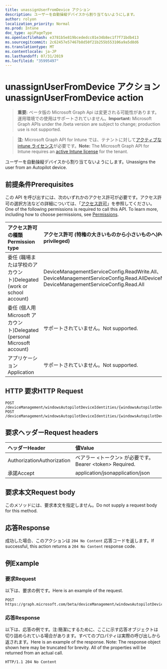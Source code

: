 ```yaml
---
title: unassignUserFromDevice アクション
description: ユーザーを自動操縦デバイスから割り当てないようにします。
author: rolyon
localization_priority: Normal
ms.prod: Intune
doc_type: apiPageType
ms.openlocfilehash: e3781b5e819bcededcc01e34b8ec1f7f71bdb413
ms.sourcegitcommit: 2c62457e57467b8d50f21b255b553106a9a5d8d6
ms.translationtype: MT
ms.contentlocale: ja-JP
ms.lasthandoff: 07/31/2019
ms.locfileid: "35995497"
---
```

# <a name="unassignuserfromdevice-action"></a><span data-ttu-id="d27f7-103">unassignUserFromDevice アクション</span><span class="sxs-lookup"><span data-stu-id="d27f7-103">unassignUserFromDevice action</span></span>

> <span data-ttu-id="d27f7-104">**重要:** ベータ版の Microsoft Graph Api は変更される可能性があります。運用環境での使用はサポートされていません。</span><span class="sxs-lookup"><span data-stu-id="d27f7-104">**Important:** Microsoft Graph APIs under the /beta version are subject to change; production use is not supported.</span></span>

> <span data-ttu-id="d27f7-105">**注:** Microsoft Graph API for Intune では、テナントに対して[アクティブな intune ライセンス](https://go.microsoft.com/fwlink/?linkid=839381)が必要です。</span><span class="sxs-lookup"><span data-stu-id="d27f7-105">**Note:** The Microsoft Graph API for Intune requires an [active Intune license](https://go.microsoft.com/fwlink/?linkid=839381) for the tenant.</span></span>

<span data-ttu-id="d27f7-106">ユーザーを自動操縦デバイスから割り当てないようにします。</span><span class="sxs-lookup"><span data-stu-id="d27f7-106">Unassigns the user from an Autopilot device.</span></span>

## <a name="prerequisites"></a><span data-ttu-id="d27f7-107">前提条件</span><span class="sxs-lookup"><span data-stu-id="d27f7-107">Prerequisites</span></span>
<span data-ttu-id="d27f7-p101">この API を呼び出すには、次のいずれかのアクセス許可が必要です。アクセス許可の選択方法などの詳細については、「[アクセス許可](/graph/permissions-reference)」を参照してください。</span><span class="sxs-lookup"><span data-stu-id="d27f7-p101">One of the following permissions is required to call this API. To learn more, including how to choose permissions, see [Permissions](/graph/permissions-reference).</span></span>

|<span data-ttu-id="d27f7-110">アクセス許可の種類</span><span class="sxs-lookup"><span data-stu-id="d27f7-110">Permission type</span></span>|<span data-ttu-id="d27f7-111">アクセス許可 (特権の大きいものから小さいものへ)</span><span class="sxs-lookup"><span data-stu-id="d27f7-111">Permissions (from most to least privileged)</span></span>|
|:---|:---|
|<span data-ttu-id="d27f7-112">委任 (職場または学校のアカウント)</span><span class="sxs-lookup"><span data-stu-id="d27f7-112">Delegated (work or school account)</span></span>|<span data-ttu-id="d27f7-113">DeviceManagementServiceConfig.ReadWrite.All、DeviceManagementServiceConfig.Read.All</span><span class="sxs-lookup"><span data-stu-id="d27f7-113">DeviceManagementServiceConfig.ReadWrite.All, DeviceManagementServiceConfig.Read.All</span></span>|
|<span data-ttu-id="d27f7-114">委任 (個人用 Microsoft アカウント)</span><span class="sxs-lookup"><span data-stu-id="d27f7-114">Delegated (personal Microsoft account)</span></span>|<span data-ttu-id="d27f7-115">サポートされていません。</span><span class="sxs-lookup"><span data-stu-id="d27f7-115">Not supported.</span></span>|
|<span data-ttu-id="d27f7-116">アプリケーション</span><span class="sxs-lookup"><span data-stu-id="d27f7-116">Application</span></span>|<span data-ttu-id="d27f7-117">サポートされていません。</span><span class="sxs-lookup"><span data-stu-id="d27f7-117">Not supported.</span></span>|

## <a name="http-request"></a><span data-ttu-id="d27f7-118">HTTP 要求</span><span class="sxs-lookup"><span data-stu-id="d27f7-118">HTTP Request</span></span>
<!-- {
  "blockType": "ignored"
}
-->
``` http
POST /deviceManagement/windowsAutopilotDeviceIdentities/{windowsAutopilotDeviceIdentityId}/unassignUserFromDevice
POST /deviceManagement/windowsAutopilotDeviceIdentities/{windowsAutopilotDeviceIdentityId}/deploymentProfile/assignedDevices/{windowsAutopilotDeviceIdentityId}/unassignUserFromDevice
```

## <a name="request-headers"></a><span data-ttu-id="d27f7-119">要求ヘッダー</span><span class="sxs-lookup"><span data-stu-id="d27f7-119">Request headers</span></span>
|<span data-ttu-id="d27f7-120">ヘッダー</span><span class="sxs-lookup"><span data-stu-id="d27f7-120">Header</span></span>|<span data-ttu-id="d27f7-121">値</span><span class="sxs-lookup"><span data-stu-id="d27f7-121">Value</span></span>|
|:---|:---|
|<span data-ttu-id="d27f7-122">Authorization</span><span class="sxs-lookup"><span data-stu-id="d27f7-122">Authorization</span></span>|<span data-ttu-id="d27f7-123">ベアラー &lt;トークン&gt; が必要です。</span><span class="sxs-lookup"><span data-stu-id="d27f7-123">Bearer &lt;token&gt; Required.</span></span>|
|<span data-ttu-id="d27f7-124">承諾</span><span class="sxs-lookup"><span data-stu-id="d27f7-124">Accept</span></span>|<span data-ttu-id="d27f7-125">application/json</span><span class="sxs-lookup"><span data-stu-id="d27f7-125">application/json</span></span>|

## <a name="request-body"></a><span data-ttu-id="d27f7-126">要求本文</span><span class="sxs-lookup"><span data-stu-id="d27f7-126">Request body</span></span>
<span data-ttu-id="d27f7-127">このメソッドには、要求本文を指定しません。</span><span class="sxs-lookup"><span data-stu-id="d27f7-127">Do not supply a request body for this method.</span></span>

## <a name="response"></a><span data-ttu-id="d27f7-128">応答</span><span class="sxs-lookup"><span data-stu-id="d27f7-128">Response</span></span>
<span data-ttu-id="d27f7-129">成功した場合、このアクションは `204 No Content` 応答コードを返します。</span><span class="sxs-lookup"><span data-stu-id="d27f7-129">If successful, this action returns a `204 No Content` response code.</span></span>

## <a name="example"></a><span data-ttu-id="d27f7-130">例</span><span class="sxs-lookup"><span data-stu-id="d27f7-130">Example</span></span>

### <a name="request"></a><span data-ttu-id="d27f7-131">要求</span><span class="sxs-lookup"><span data-stu-id="d27f7-131">Request</span></span>
<span data-ttu-id="d27f7-132">以下は、要求の例です。</span><span class="sxs-lookup"><span data-stu-id="d27f7-132">Here is an example of the request.</span></span>
``` http
POST https://graph.microsoft.com/beta/deviceManagement/windowsAutopilotDeviceIdentities/{windowsAutopilotDeviceIdentityId}/unassignUserFromDevice
```

### <a name="response"></a><span data-ttu-id="d27f7-133">応答</span><span class="sxs-lookup"><span data-stu-id="d27f7-133">Response</span></span>
<span data-ttu-id="d27f7-p102">以下は、応答の例です。注:簡潔にするために、ここに示す応答オブジェクトは切り詰められている場合があります。すべてのプロパティは実際の呼び出しから返されます。</span><span class="sxs-lookup"><span data-stu-id="d27f7-p102">Here is an example of the response. Note: The response object shown here may be truncated for brevity. All of the properties will be returned from an actual call.</span></span>
``` http
HTTP/1.1 204 No Content
```





